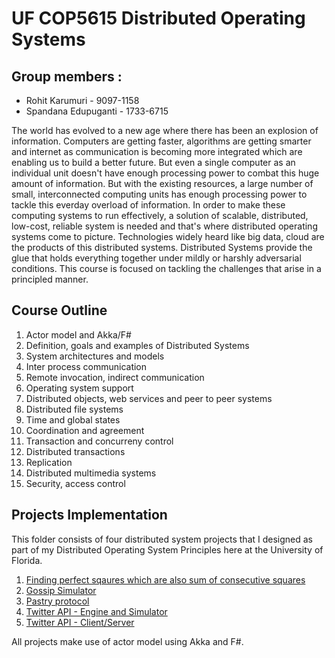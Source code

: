 # UF COP5615 Distributed Operating Systems

## Group members :
- Rohit Karumuri - 9097-1158
- Spandana Edupuganti - 1733-6715

The world has evolved to a new age where there has been an explosion of information. Computers are getting faster, algorithms are getting smarter and internet as communication is becoming more integrated which are enabling us to build a better future. But even a single computer as an individual unit doesn't have enough processing power to combat this huge amount of information. But with the existing resources, a large number of small, interconnected computing units has enough processing power to tackle this everday overload of information. In order to make these computing systems to run effectively, a solution of scalable, distributed, low-cost, reliable system is needed and that's where distributed operating systems come to picture. Technologies widely heard like big data, cloud are the products of this distributed systems. Distributed Systems provide the glue that holds everything together under mildly or harshly adversarial conditions. This course is focused on tackling the challenges that arise in a principled manner.

## Course Outline

1. Actor model and Akka/F#
2. Definition, goals and examples of Distributed Systems
3. System architectures and models
4. Inter process communication
5. Remote invocation, indirect communication
6. Operating system support
7. Distributed objects, web services and peer to peer systems
8. Distributed file systems
9. Time and global states
10. Coordination and agreement
11. Transaction and concurreny control
12. Distributed transactions
13. Replication
14. Distributed multimedia systems 
15. Security, access control

## Projects Implementation
This folder consists of four distributed system projects that I designed as part of my Distributed Operating System Principles here at the University of Florida. 
1. [Finding perfect sqaures which are also sum of consecutive squares](project1/proj1)
2. [Gossip Simulator](project2/project2)
3. [Pastry protocol](project3/project3)
4. [Twitter API - Engine and Simulator](project41)
5. [Twitter API - Client/Server](project42/TwitterAPI)

All projects make use of actor model using Akka and F#.
